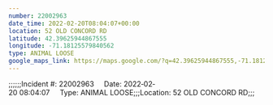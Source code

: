 ```yaml
---
number: 22002963
date_time: 2022-02-20T08:04:07+00:00
location: 52 OLD CONCORD RD
latitude: 42.39625944867555
longitude: -71.18125579840562
type: ANIMAL LOOSE
google_maps_link: https://maps.google.com/?q=42.39625944867555,-71.18125579840562
---
```


;;;;;;Incident #: 22002963     Date: 2022‐02‐20 08:04:07     Type: ANIMAL LOOSE;;;Location: 52 OLD CONCORD RD;;;
